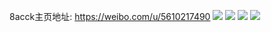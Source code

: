 8acck主页地址: https://weibo.com/u/5610217490 
![](https://wx4.sinaimg.cn/mw2000/0067FTQSgy1h8tf8zt3orj30u0140wqb.jpg) 
![](https://wx4.sinaimg.cn/mw2000/0067FTQSgy1h8tfae1bgjj30u0140n6y.jpg) 
![](https://wx4.sinaimg.cn/mw2000/0067FTQSgy1h8tfaeiy8bj30u01404b4.jpg) 
![](https://wx4.sinaimg.cn/mw2000/0067FTQSgy1h6mpd8jq7xj31400u0wln.jpg) 
